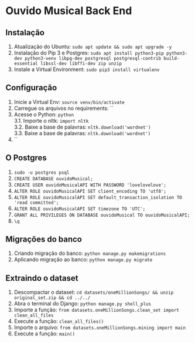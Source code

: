 # Ouvido Musical Back End  
## Instalação  
1. Atualização do Ubuntu: `sudo apt update && sudo apt upgrade -y`  
2. Instalação do Pip 3 e Postgres: `sudo apt install python3-pip python3-dev python3-venv libpq-dev postgresql postgresql-contrib build-essential libssl-dev libffi-dev zip unzip`  
3. Instale a Virtual Environment: `sudo pip3 install virtualenv`  

## Configuração  
1. Inicie a Virtual Env: `source venv/bin/activate`  
2. Carregue os arquivos no requirements: ``  
3. Acesse o Python: `python`  
3.1. Importe o nltk: `import nltk`  
3.2. Baixe a base de palavras: `nltk.download('wordnet')`  
3.3. Baixe a base de palavras: `nltk.download('wordnet')`    
4. ``  

## O Postgres  
1. `sudo -u postgres psql`  
2. `CREATE DATABASE ouvidoMusical;`  
3. `CREATE USER ouvidoMusicalAPI WITH PASSWORD 'lovelovelove';`  
4. `ALTER ROLE ouvidoMusicalAPI SET client_encoding TO 'utf8';`  
5. `ALTER ROLE ouvidoMusicalAPI SET default_transaction_isolation TO 'read committed';`  
6. `ALTER ROLE ouvidoMusicalAPI SET timezone TO 'UTC';`  
7. `GRANT ALL PRIVILEGES ON DATABASE ouvidoMusical TO ouvidoMusicalAPI;`  
8. `\q` 

## Migrações do banco  
1. Criando migração do banco: `python manage.py makemigrations`  
2. Aplicando migração ao banco: `python manage.py migrate`  

## Extraindo o dataset  
1. Descompactar o dataset: `cd datasets/oneMillionSongs/ && unzip original_set.zip && cd ../../`  
2. Abra o terminal do Django: `python manage.py shell_plus`  
3. Importe a função: `from datasets.oneMillionSongs.clean_set import clean_all_files`  
4. Execute a função: `clean_all_files()`  
5. Importe o arquivo: `from datasets.oneMillionSongs.mining import main`  
6. Execute a função: `main()`  
